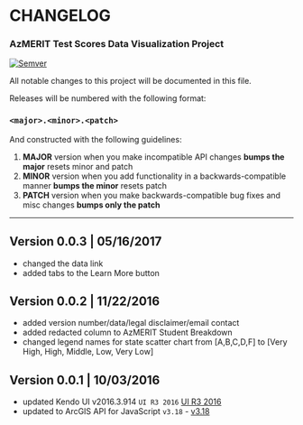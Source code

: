 # CHANGELOG #
### AzMERIT Test Scores Data Visualization Project ###

[![Semver](http://img.shields.io/SemVer/2.0.0.png)](http://semver.org/spec/v2.0.0.html)

All notable changes to this project will be documented in this file.

Releases will be numbered with the following format:

### **`<major>.<minor>.<patch>`** ###

And constructed with the following guidelines:

1. **MAJOR** version when you make incompatible API changes **bumps the major** resets minor and patch
2. **MINOR** version when you add functionality in a backwards-compatible manner **bumps the minor** resets patch
3. **PATCH** version when you make backwards-compatible bug fixes and misc changes **bumps only the patch**

***************************************************************************************************************

## Version 0.0.3 | 05/16/2017

* changed the data link
* added tabs to the Learn More button

## Version 0.0.2 | 11/22/2016

* added version number/data/legal disclaimer/email contact
* added redacted column to AzMERIT Student Breakdown
* changed legend names for state scatter chart from [A,B,C,D,F] to [Very High, High, Middle, Low, Very Low]

## Version 0.0.1 | 10/03/2016

* updated Kendo UI v2016.3.914 `UI R3 2016` [UI R3 2016](http://www.telerik.com/support/whats-new/kendo-ui/release-history/kendo-ui-r3-2016)
* updated to ArcGIS API for JavaScript `v3.18` - [v3.18](https://developers.arcgis.com/javascript/)